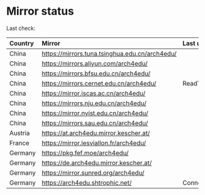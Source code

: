 <script src="./time.js"></script>
# Mirror status
Last check: <script type="text/javascript">localize(1758979475.476927);</script>

|Country|Mirror|Last update|
|:------|:-----|:----------|
|China|https://mirrors.tuna.tsinghua.edu.cn/arch4edu/|<script type="text/javascript">localize(1758955167);</script>|
|China|https://mirrors.aliyun.com/arch4edu/|<script type="text/javascript">localize(1758955167);</script>|
|China|https://mirrors.bfsu.edu.cn/arch4edu/|<script type="text/javascript">localize(1758955167);</script>|
|China|https://mirrors.cernet.edu.cn/arch4edu/|ReadTimeout|
|China|https://mirror.iscas.ac.cn/arch4edu/|<script type="text/javascript">localize(1758955167);</script>|
|China|https://mirrors.nju.edu.cn/arch4edu/|<script type="text/javascript">localize(1758912957);</script>|
|China|https://mirror.nyist.edu.cn/arch4edu/|<script type="text/javascript">localize(1758955167);</script>|
|China|https://mirrors.sau.edu.cn/arch4edu/|<script type="text/javascript">localize(1756795646);</script>|
|Austria|https://at.arch4edu.mirror.kescher.at/|<script type="text/javascript">localize(1756104457);</script>|
|France|https://mirror.lesviallon.fr/arch4edu/|<script type="text/javascript">localize(1756709288);</script>|
|Germany|https://pkg.fef.moe/arch4edu/|<script type="text/javascript">localize(1756104457);</script>|
|Germany|https://de.arch4edu.mirror.kescher.at/|<script type="text/javascript">localize(1756104457);</script>|
|Germany|https://mirror.sunred.org/arch4edu/|<script type="text/javascript">localize(1758955167);</script>|
|Germany|https://arch4edu.shtrophic.net/|ConnectionError|

<script src="./tablefilter/tablefilter.js"></script>
<script src="./table.js"></script>